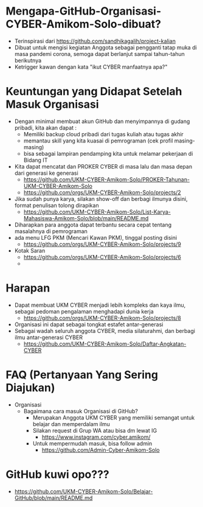 # Mengapa-GitHub-Organisasi-CYBER-Amikom-Solo-dibuat?
- Terinspirasi dari https://github.com/sandhikagalih/project-kalian
- Dibuat untuk mengisi kegiatan Anggota sebagai pengganti tatap muka di masa pandemi corona, semoga dapat berlanjut sampai tahun-tahun berikutnya
- Ketrigger kawan dengan kata "ikut CYBER manfaatnya apa?"


# Keuntungan yang Didapat Setelah Masuk Organisasi
- Dengan minimal membuat akun GitHub dan menyimpannya di gudang pribadi, kita akan dapat : 
  - Memiliki backup cloud pribadi dari tugas kuliah atau tugas akhir
  - memantau skill yang kita kuasai di pemrograman (cek profil masing-masing)
  - bisa sebagai lampiran pendamping kita untuk melamar pekerjaan di Bidang IT
- Kita dapat mencatat dan PROKER CYBER di masa lalu dan masa depan dari generasi ke generasi
  - https://github.com/UKM-CYBER-Amikom-Solo/PROKER-Tahunan-UKM-CYBER-Amikom-Solo
  - https://github.com/orgs/UKM-CYBER-Amikom-Solo/projects/2
- Jika sudah punya karya, silakan show-off dan berbagi ilmunya disini, format penulisan tolong dirapikan
  - https://github.com/UKM-CYBER-Amikom-Solo/List-Karya-Mahasiswa-Amikom-Solo/blob/main/README.md
- Diharapkan para anggota dapat terbantu secara cepat tentang masalahnya di pemrograman
- ada menu LFG PKM (Mencari Kawan PKM), tinggal posting disini
  - https://github.com/orgs/UKM-CYBER-Amikom-Solo/projects/9
- Kotak Saran
  - https://github.com/orgs/UKM-CYBER-Amikom-Solo/projects/6
  - 

# Harapan
- Dapat membuat UKM CYBER menjadi lebih kompleks dan kaya ilmu, sebagai pedoman pengalaman menghadapi dunia kerja
  - https://github.com/orgs/UKM-CYBER-Amikom-Solo/projects/8
- Organisasi ini dapat sebagai tongkat estafet antar-generasi
- Sebagai wadah seluruh anggota CYBER, media silaturahmi, dan berbagi ilmu antar-generasi CYBER
  - https://github.com/UKM-CYBER-Amikom-Solo/Daftar-Angkatan-CYBER

# FAQ (Pertanyaan Yang Sering Diajukan)
  - Organisasi
    - Bagaimana cara masuk Organisasi di GitHub?
      - Merupakan Anggota UKM CYBER yang memiliki semangat untuk belajar dan memperdalam ilmu
      - Silakan request di Grup WA atau bisa dm lewat IG
        - https://www.instagram.com/cyber.amikom/
      - Untuk mempermudah masuk, bisa follow admin
        - https://github.com/Admin-Cyber-Amikom-Solo
# GitHub kuwi opo???
- https://github.com/UKM-CYBER-Amikom-Solo/Belajar-GitHub/blob/main/README.md
